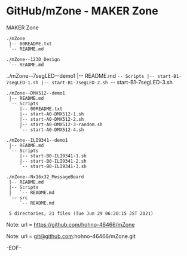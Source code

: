 # GitHub/mZone - MAKER Zone

MAKER Zone

    ./mZone
     |-- 00README.txt
     `-- README.md

    ./mZone--123D_Design
     `-- README.md

   ../mZone--7segLED--demo1
     |-- README.md
     `-- Scripts
         |-- start-B1-7segLED-1.sh
         |-- start-B1-7segLED-2.sh
         `-- start-B1-7segLED-3.sh

    ./mZone--DMX512--demo1
     |-- README.md
     `-- Scripts
         |-- 00README.txt
         |-- start-A0-DMX512-1.sh
         |-- start-A0-DMX512-2.sh
         |-- start-A0-DMX512-3-random.sh
         `-- start-A0-DMX512-4.sh

    ./mZone--ILI9341--demo1
     |-- README.md
     `-- Scripts
         |-- start-B0-ILI9341-1.sh
         |-- start-B0-ILI9341-2.sh
         `-- start-B0-ILI9341-3.sh

    ./mZone--Nx16x32_MessageBoard
     |-- README.md
     |-- Scripts
     |   `-- README.md
     `-- src
         `-- README.md

     5 directories, 21 files (Tue Jun 29 06:20:15 JST 2021)

<!---
====

## Overview

mZone中のフォルダ/ファイルについての一般的な情報提供する．

Providing general information for the files and folders in the "mZone".

## Description

See 00README.txt

## Requirement

none.

## Usage

none.

## Installation

none.

## References

none.

## Licence

undefined.

## Author

[hohno-46466](https://github.com/hohno-46466) (@hohno_at_kuimc)

# See Also

See also 00README.txt, if prepared.

Sun Jun 27 06:07:27 JST 2021

## FYI

    ./mZone
     |-- 00README.txt
     `-- README.md

    ./mZone--123D_Design
     `-- README.md

    ./mZone--7segLED--demo1
     |-- README.md
     `-- Scripts
         |-- start-B1-7segLED-1.sh
         |-- start-B1-7segLED-2.sh
         `-- start-B1-7segLED-3.sh

    ./mZone--DMX512--demo1
     |-- README.md
     `-- Scripts
         |-- 00README.txt
         |-- start-A0-DMX512-1.sh
         |-- start-A0-DMX512-2.sh
         |-- start-A0-DMX512-3-random.sh
         `-- start-A0-DMX512-4.sh

    ./mZone--ILI9341--demo1
     |-- README.md
     `-- Scripts
         |-- start-B0-ILI9341-1.sh
         |-- start-B0-ILI9341-2.sh
         `-- start-B0-ILI9341-3.sh

    ./mZone--Nx16x32_MessageBoard
     |-- README.md
     |-- Scripts
     |   `-- README.md
     `-- src
         `-- README.md

     5 directories, 20 files (Sun Jun 27 20:35:34 JST 2021)

-->

Note:	url = https://github.com/hohno-46466/mZone

Note:	url = git@github.com:hohno-46466/mZone.git

-EOF-
